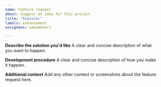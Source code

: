 ```yaml
---
name: Feature request
about: Suggest an idea for this project
title: "Feature/"
labels: enhancement
assignees: wakamenori

---
```


**Describe the solution you'd like**
A clear and concise description of what you want to happen.

**Development procedure**
A clear and concise description of how you make it happen.

**Additional context**
Add any other context or screenshots about the feature request here.
